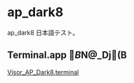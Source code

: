 # ap_dark8

ap_dark8 日本語テスト。

## Terminal.app $B$N@_Dj(B

<a href="http://github.com/apribase/ap_dark8/blob/master/Visor_AP_Dark8.terminal">Visor_AP_Dark8.terminal</a>


